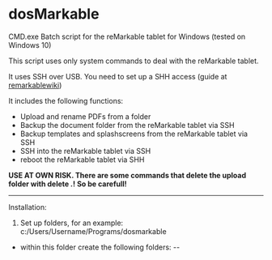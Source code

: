 # dosMarkable
CMD.exe Batch script for the reMarkable tablet for Windows (tested on Windows 10)

This script uses only system commands to deal with the reMarkable tablet.

It uses SSH over USB. You need to set up a SHH access (guide at [remarkablewiki](https://remarkablewiki.com/tech/ssh))

It includes the following functions:
- Upload and rename PDFs from a folder
- Backup the document folder from the reMarkable tablet via SSH
- Backup templates and splashscreens from the reMarkable tablet via SSH
- SSH into the reMarkable tablet via SSH
- reboot the reMarkable tablet via SHH

**USE AT OWN RISK. There are some commands that delete the upload folder with delete *.*! So be carefull!**

---

Installation:

1) Set up folders, for an example: c:/Users/Username/Programs/dosmarkable
- within this folder create the following folders:
--
